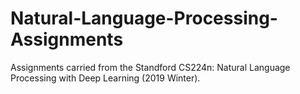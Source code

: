 # Natural-Language-Processing-Assignments
Assignments carried from the Standford CS224n: Natural Language Processing with Deep Learning (2019 Winter).
